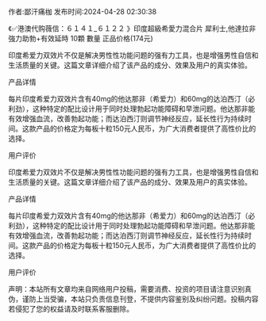 <p>作者:鄙汗痛枷 发布时间:2024-04-28 02:30:38</p>
<p>《✅港澳代购薇信：６１４１_６１２２ 》印度超級希愛力混合片 犀利士,他達拉非 強力助勃+有效延時 10顆 數量 正品价格(174元) </p>
									<p>印度希爱力双效片不仅是解决男性性功能问题的强有力工具，也是增强男性自信和生活质量的关键。这篇文章详细介绍了该产品的成分、效果及用户的真实体验。</p><p></p><p>产品详情</p><p></p><p>每片印度希爱力双效片含有40mg的他达那非（希爱力）和60mg的达泊西汀（必利劲），这种特定的配比设计用于同时处理勃起功能障碍和早泄问题。他达那非能有效增强血流，改善勃起功能；而达泊西汀则调节神经反应，延长性行为持续时间。这款产品的价格定为每板十粒150元人民币，为广大消费者提供了高性价比的选择。</p><p></p><p>用户评价</p><p>印度希爱力双效片不仅是解决男性性功能问题的强有力工具，也是增强男性自信和生活质量的关键。这篇文章详细介绍了该产品的成分、效果及用户的真实体验。</p><p></p><p>产品详情</p><p></p><p>每片印度希爱力双效片含有40mg的他达那非（希爱力）和60mg的达泊西汀（必利劲），这种特定的配比设计用于同时处理勃起功能障碍和早泄问题。他达那非能有效增强血流，改善勃起功能；而达泊西汀则调节神经反应，延长性行为持续时间。这款产品的价格定为每板十粒150元人民币，为广大消费者提供了高性价比的选择。</p><p></p><p>用户评价</p>				声明：本站所有文章均来自网络用户投稿，需要消费、投资的项目请注意识别真伪，谨防上当受骗，本站只负责信息刊登，不提供内容鉴别及纠纷问题。投稿内容若侵犯了您的权益请及时联系客服删除。				
